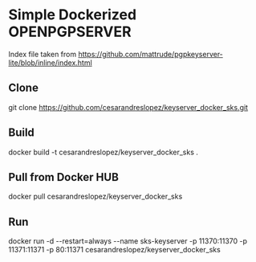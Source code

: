 # Simple Dockerized OPENPGPSERVER

Index file taken from https://github.com/mattrude/pgpkeyserver-lite/blob/inline/index.html

## Clone
git clone https://github.com/cesarandreslopez/keyserver_docker_sks.git

## Build
docker build -t cesarandreslopez/keyserver_docker_sks .

## Pull from Docker HUB
docker pull cesarandreslopez/keyserver_docker_sks

## Run
docker run -d --restart=always --name sks-keyserver -p 11370:11370 -p 11371:11371 -p 80:11371 cesarandreslopez/keyserver_docker_sks
